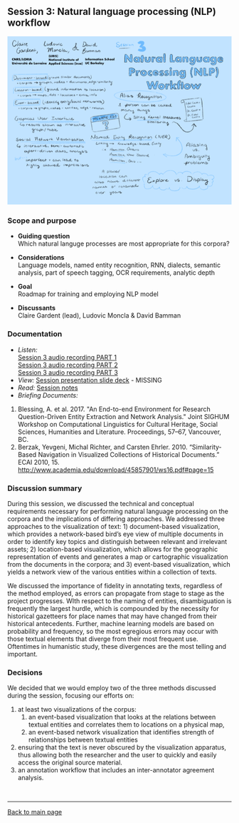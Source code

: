 ## Session 3: Natural language processing (NLP) workflow
![graphic recording session 3](../images/graphic-recording-session3.png)

### Scope and purpose
- **Guiding question**  
  Which natural languge processes are most appropriate for this corpora?  

-	**Considerations**  
  Language models, named entity recognition, RNN, dialects, semantic analysis, part of speech tagging, OCR requirements, analytic depth   

-	**Goal** 	
  Roadmap for training and employing NLP model  

-	**Discussants**	  
  Claire Gardent (lead), Ludovic Moncla & David Bamman


### Documentation  
- *Listen:*<br/>
    [Session 3 audio recording PART 1](../audio/session3-1of3.mp3?raw=true)<br/>
    [Session 3 audio recording PART 2](../audio/session3-2of3.mp3?raw=true)<br/>
    [Session 3 audio recording PART 3](../audio/session3-3of3.mp3?raw=true)<br/>
- *View:* [Session presentation slide deck](link) - MISSING  
- *Read:* [Session notes](https://docs.google.com/document/d/196V79SznVOMz-1G63dCI5LCIg0iVKNmMWCP2aSaxHw0/edit?usp=sharing)
- *Briefing Documents:*
1. Blessing, A. et al. 2017. "An End-to-end Environment for Research Question-Driven Entity Extraction and Network Analysis." Joint SIGHUM Workshop on Computational Linguistics for Cultural Heritage,  Social Sciences, Humanities  and Literature. Proceedings, 57–67, Vancouver, BC.
2. Berzak, Yevgeni, Michal Richter, and Carsten Ehrler. 2010. “Similarity-Based Navigation in Visualized Collections of Historical Documents.” ECAI 2010, 15. http://www.academia.edu/download/45857901/ws16.pdf#page=15


### Discussion summary
During this session, we discussed the technical and conceptual requirements necessary for performing natural language processing on the corpora and the implications of differing approaches. We addressed three approaches to the visualization of text: 1) document-based visualization, which provides a network-based bird’s eye view of multiple documents in order to identify key topics and distinguish between relevant and irrelevant assets; 2) location-based visualization, which allows for the geographic representation of events and generates a map or cartographic visualization from the documents in the corpora; and 3) event-based visualization, which yields a network view of the various entities within a collection of texts.

We discussed the importance of fidelity in annotating texts, regardless of the method employed, as errors can propagate from stage to stage as the project progresses. WIth respect to the naming of entities, disambiguation is frequently the largest hurdle, which is compounded by the necessity for historical gazetteers for place names that may have changed from their historical antecedents. Further, machine learning models are based on probability and frequency, so the most egregious errors may occur with those textual elements that diverge from their most frequent use. Oftentimes in humanistic study, these divergences are the most telling and important.


### Decisions
We decided that we would employ two of the three methods discussed during the session, focusing our efforts on:
1. at least two visualizations of the corpus:
    1. an event-based visualization that looks at the relations between textual entities and correlates them to locations on a physical map,
    1. an event-based network visualization that identifies strength of relationships between textual entities
2. ensuring that the text is never obscured by the visualization apparatus, thus allowing both the researcher and the user to quickly and easily access the original source material.
3. an annotation workflow that includes an inter-annotator agreement analysis.


&nbsp;

------------------------------

[Back to main page](/empire/)

